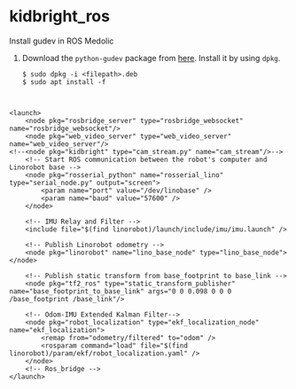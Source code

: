 # kidbright_ros

Install gudev in ROS Medolic

1. Download the `python-gudev` package from [here](https://launchpad.net/ubuntu/+archive/primary/+files/python-gudev_147.2-3_armhf.deb).
    Install it by using `dpkg`.
    ```
    $ sudo dpkg -i <filepath>.deb
    $ sudo apt install -f


```sudo pico /etc/ros/kinetic/linorobot.d/minimal.launch

<launch>
	<node pkg="rosbridge_server" type="rosbridge_websocket" name="rosbridge_websocket"/>
	<node pkg="web_video_server" type="web_video_server" name="web_video_server"/>
<!--<node pkg="kidbright" type="cam_stream.py" name="cam_stream"/>-->
    <!-- Start ROS communication between the robot's computer and Linorobot base -->
    <node pkg="rosserial_python" name="rosserial_lino" type="serial_node.py" output="screen">
        <param name="port" value="/dev/linobase" />
        <param name="baud" value="57600" />
    </node>

    <!-- IMU Relay and Filter -->
    <include file="$(find linorobot)/launch/include/imu/imu.launch" />

    <!-- Publish Linorobot odometry -->
    <node pkg="linorobot" name="lino_base_node" type="lino_base_node"></node>

    <!-- Publish static transform from base_footprint to base_link -->
    <node pkg="tf2_ros" type="static_transform_publisher" name="base_footprint_to_base_link" args="0 0 0.098 0 0 0  /base_footprint /base_link"/>

    <!-- Odom-IMU Extended Kalman Filter-->
    <node pkg="robot_localization" type="ekf_localization_node" name="ekf_localization"> 
        <remap from="odometry/filtered" to="odom" />
        <rosparam command="load" file="$(find linorobot)/param/ekf/robot_localization.yaml" />
    </node>
    <!-- Ros_bridge -->
</launch>



